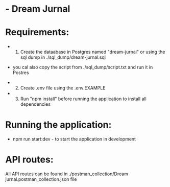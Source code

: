 # - Dream Jurnal

# Requirements:

* 1. Create the dataabase in Postgres named "dream-jurnal" or using the sql dump in ./sql_dump/dream-jurnal.sql
* you cal also copy the script from ./sql_dump/script.txt and run it in Postres

* 2. Create .env file using the .env.EXAMPLE

* 3. Run "npm install" before running the application to install all dependencies


# Running the application:

* npm run start:dev - to start the application in development


# API routes:

All API routes can be found in ./postman_collection/Dream jurnal.postman_collection.json file